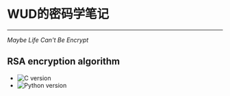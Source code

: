 WUD的密码学笔记
===============
****
*Maybe Life Can't Be Encrypt*
## RSA encryption algorithm
* ![C version]('https://github.com/JX-Wang/AES')
* ![Python version]('https://github.com/JX-Wang/RSA_encryption_algorithm')

